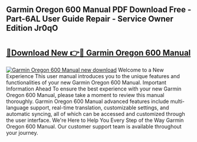 ## Garmin Oregon 600 Manual PDF Download Free - Part-6AL User Guide Repair - Service Owner Edition Jr0qO

# <h2><a href="http://cf22801.oget.top/?id=Garmin+Oregon+600+Manual">🔗Download New 👉🔴 Garmin Oregon 600 Manual</a></h2>

[![Garmin Oregon 600 Manual new download](https://i.imgur.com/5g1atiW.png)](http://cf22801.oget.top/?id=Garmin+Oregon+600+Manual)
Welcome to a New Experience This user manual introduces you to the unique features and functionalities of your new Garmin Oregon 600 Manual. Important Information Ahead To ensure the best experience with your new Garmin Oregon 600 Manual, please take a moment to review this manual thoroughly. Garmin Oregon 600 Manual advanced features include multi-language support, real-time translation, customizable settings, and automatic syncing, all of which can be accessed and customized through the user interface. We're Here to Help You Every Step of the Way Garmin Oregon 600 Manual. Our customer support team is available throughout your journey.
